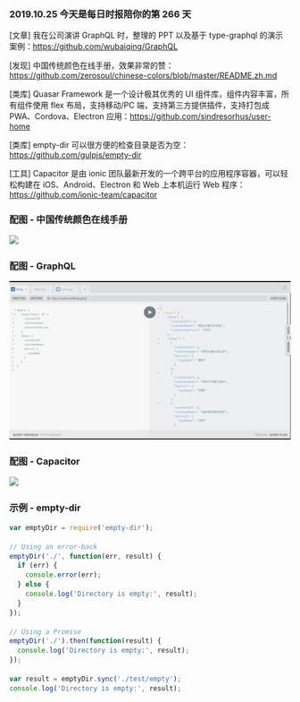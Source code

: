 ### 2019.10.25 今天是每日时报陪你的第 266 天

[文章] 我在公司演讲 GraphQL 时，整理的 PPT 以及基于 type-graphql 的演示案例：<https://github.com/wubaiqing/GraphQL>

[发现] 中国传统颜色在线手册，效果非常的赞：<https://github.com/zerosoul/chinese-colors/blob/master/README.zh.md>

[类库] Quasar Framework 是一个设计极其优秀的 UI 组件库，组件内容丰富，所有组件使用 flex 布局，支持移动/PC 端，支持第三方提供插件，支持打包成 PWA、Cordova、Electron 应用：<https://github.com/sindresorhus/user-home>

[类库] empty-dir 可以很方便的检查目录是否为空：<https://github.com/gulpjs/empty-dir>

[工具] Capacitor 是由 ionic 团队最新开发的一个跨平台的应用程序容器，可以轻松构建在 iOS、Android、Electron 和 Web 上本机运行 Web 程序：<https://github.com/ionic-team/capacitor>

### 配图 - 中国传统颜色在线手册
![](https://user-images.githubusercontent.com/2985895/67451162-38ab1c80-f652-11e9-8947-df2f251cd9f6.png)

### 配图 - GraphQL
![](https://github.com/wubaiqing/GraphQL/blob/master/images/GraphQL.017.jpeg)

### 配图 - Capacitor
![](https://capacitor.ionicframework.com/assets/img/capacitor-hero.jpg)

### 示例 - empty-dir
```js
var emptyDir = require('empty-dir');

// Using an error-back
emptyDir('./', function(err, result) {
  if (err) {
    console.error(err);
  } else {
    console.log('Directory is empty:', result);
  }
});

// Using a Promise
emptyDir('./').then(function(result) {
  console.log('Directory is empty:', result);
});

var result = emptyDir.sync('./test/empty');
console.log('Directory is empty:', result);
```
